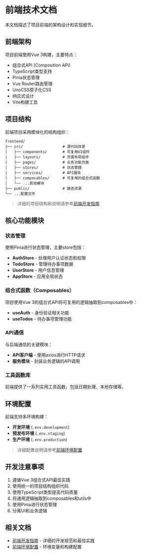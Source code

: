# 前端技术文档

本文档描述了项目前端的架构设计和实现细节。

## 前端架构

项目前端使用Vue 3构建，主要特点：

- 组合式API (Composition API)
- TypeScript类型支持
- Pinia状态管理
- Vue Router路由管理
- UnoCSS原子化CSS
- 响应式设计
- Vite构建工具

## 项目结构

前端项目采用模块化的结构组织：

```
frontend/
├── src/                  # 源代码目录
│   ├── components/       # 可复用UI组件
│   ├── layouts/          # 页面布局组件
│   ├── pages/            # 业务功能页面
│   ├── stores/           # 状态管理
│   ├── services/         # API服务
│   ├── composables/      # 可复用的组合式函数
│   └── ...其他模块
├── public/               # 静态资源
└── ...配置文件
```

> 详细的项目结构和说明请参考[前端开发指南](GUIDE.md#项目结构)

## 核心功能模块

### 状态管理

使用Pinia进行状态管理，主要store包括：

- **AuthStore** - 处理用户认证状态和权限
- **TodoStore** - 管理待办事项数据
- **UserStore** - 用户信息管理
- **AppStore** - 应用全局状态

### 组合式函数（Composables）

项目使用Vue 3的组合式API将可复用的逻辑抽取到composables中：

- **useAuth** - 身份验证相关功能
- **useTodos** - 待办事项管理功能

### API通信

与后端通信的关键模块：

- **API客户端** - 使用axios进行HTTP请求
- **服务模块** - 封装业务逻辑的API调用

### 工具函数库

前端提供了一系列实用工具函数，包括日期处理、本地存储等。

## 环境配置

前端支持多环境构建：

- **开发环境** (`.env.development`)
- **预发布环境** (`.env.staging`) 
- **生产环境** (`.env.production`)

> 详细配置说明请参考[前端环境配置](ENVIRONMENT.md)

## 开发注意事项

1. 遵循Vue 3组合式API最佳实践
2. 使用统一的项目结构组织代码
3. 使用TypeScript类型提高代码质量
4. 将通用逻辑抽取到composables和utils中
5. 使用Pinia进行状态管理
6. 分离UI和业务逻辑

## 相关文档

- [前端开发指南](GUIDE.md) - 详细的开发规范和最佳实践
- [前端环境配置](ENVIRONMENT.md) - 环境变量和构建配置 